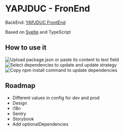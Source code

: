 # YAPJDUC - FronEnd

BackEnd: [YAPJDUC FrontEnd](https://github.com/mishantrop/yet-another-package-json-dependencies-updates-checker-backend)

Based on [Svelte](https://github.com/sveltejs/svelte) and TypeScript

## How to use it

![Upload package.json or paste its content to text field](url "https://raw.githubusercontent.com/mishantrop/yet-another-package-json-dependencies-updates-checker-frontend/main/docs/1.jpg")
![Select dependencies to update and update strategy](url "https://raw.githubusercontent.com/mishantrop/yet-another-package-json-dependencies-updates-checker-frontend/main/docs/2.jpg")
![Copy npm install command to update dependencies](url "https://raw.githubusercontent.com/mishantrop/yet-another-package-json-dependencies-updates-checker-frontend/main/docs/3.jpg")

## Roadmap
* Different values in config for dev and prod
* Design
* i18n
* Sentry
* Storybook
* Add optionalDependencies
